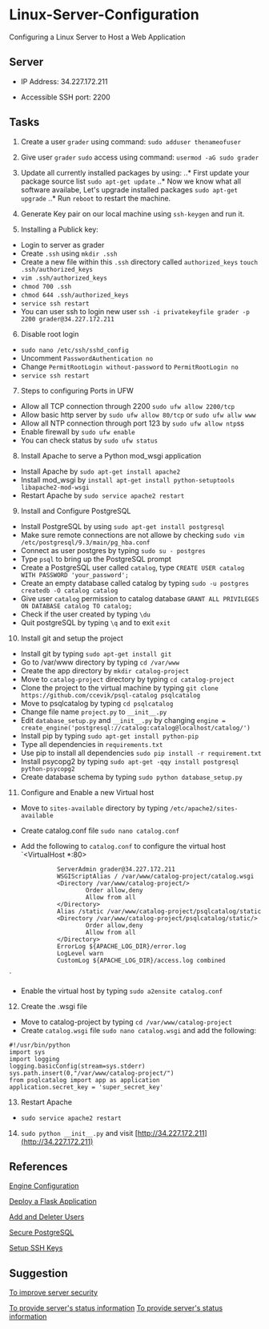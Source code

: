 # Linux-Server-Configuration

Configuring a Linux Server to Host a Web Application

## Server

* IP Address: 34.227.172.211

* Accessible SSH port: 2200

## Tasks

1. Create a user `grader` using command: `sudo adduser thenameofuser`

2. Give user `grader` `sudo` access using command: `usermod -aG sudo grader`

3. Update all currently installed packages by using:
..* First update your package source list `sudo apt-get update`
..* Now we know what all software availabe, Let's upgrade installed packages `sudo apt-get upgrade`
..* Run `reboot` to restart the machine.

4. Generate Key pair on our local machine using `ssh-keygen` and run it.

5. Installing a Publick key:
* Login to server as grader
* Create `.ssh` using `mkdir .ssh`
* Create a new file within this `.ssh` directory called `authorized_keys` `touch .ssh/authorized_keys`
* `vim .ssh/authorized_keys`
* `chmod 700 .ssh`
* `chmod 644 .ssh/authorized_keys`
* `service ssh restart`
* You can user ssh to login new user `ssh -i privatekeyfile grader -p 2200 grader@34.227.172.211`

6. Disable root login
* `sudo nano /etc/ssh/sshd_config`
* Uncomment `PasswordAuthentication no`
* Change `PermitRootLogin without-password` to `PermitRootLogin no`
* `service ssh restart`

7. Steps to configuring Ports in UFW
* Allow all TCP connection through 2200 `sudo ufw allow 2200/tcp`
* Allow basic http server by `sudo ufw allow 80/tcp` or `sudo ufw allw www`
* Allow all NTP connection through port 123 by `sudo ufw allow ntp`ss
* Enable firewall by `sudo ufw enable`
* You can check status by `sudo ufw status`

8. Install Apache to serve a Python mod_wsgi application
* Install Apache by `sudo apt-get install apache2`
* Install mod_wsgi by `install apt-get install python-setuptools libapache2-mod-wsgi`
* Restart Apache by `sudo service apache2 restart`

9. Install and Configure PostgreSQL
* Install PostgreSQL by using `sudo apt-get install postgresql`
* Make sure remote connections are not allowe by checking `sudo vim /etc/postgresql/9.3/main/pg_hba.conf`
* Connect as user postgres by typing `sudo su - postgres`
* Type `psql` to bring up the PostgreSQL prompt
* Create a PostgreSQL user called `catalog`, type `CREATE USER catalog WITH PASSWORD 'your_password';`
* Create an empty database called catalog by typing `sudo -u postgres createdb -O catalog catalog`
* Give user `catalog` permission to catalog database `GRANT ALL PRIVILEGES ON DATABASE catalog TO catalog;`
* Check if the user created by typing `\du`
* Quit postgreSQL by typing `\q` and to exit `exit`

10. Install git and setup the project
* Install git by typing `sudo apt-get install git`
* Go to /var/www directory by typing `cd /var/www`
* Create the app directory by `mkdir catalog-project`
* Move to `catalog-project` directory by typing `cd catalog-project`
* Clone the project to the virtual machine by typing `git clone https://github.com/ccevik/psql-catalog psqlcatalog`
* Move to psqlcatalog by typing `cd psqlcatalog`
* Change file  name `project.py` to `__init__.py`
* Edit `database_setup.py` and `__init__.py` by changing
  `engine = create_engine('postgresql://catalog:catalog@localhost/catalog/')`
* Install pip by typing `sudo apt-get install python-pip`
* Type all dependencies in `requirements.txt`
* Use pip to install all dependencies `sudo pip install -r requirement.txt`
* Install psycopg2 by typing `sudo apt-get -qqy install postgresql python-psycopg2`
* Create database schema by typing `sudo python database_setup.py`

11. Configure and Enable a new Virtual host
* Move to `sites-available` directory by typing `/etc/apache2/sites-available`
* Create catalog.conf file `sudo nano catalog.conf`
* Add the following to `catalog.conf` to configure the virtual host
  `<VirtualHost *:80>

                ServerAdmin grader@34.227.172.211
                WSGIScriptAlias / /var/www/catalog-project/catalog.wsgi
                <Directory /var/www/catalog-project/>
                        Order allow,deny
                        Allow from all
                </Directory>
                Alias /static /var/www/catalog-project/psqlcatalog/static
                <Directory /var/www/catalog-project/psqlcatalog/static/>
                        Order allow,deny
                        Allow from all
                </Directory>
                ErrorLog ${APACHE_LOG_DIR}/error.log
                LogLevel warn
                CustomLog ${APACHE_LOG_DIR}/access.log combined
</VirtualHost>

`
* Enable the virtual host by typing `sudo a2ensite catalog.conf`

12. Create the .wsgi file
* Move to catalog-project by typing `cd /var/www/catalog-project`
* Create `catalog.wsgi` file `sudo nano catalog.wsgi` and add the following:
```
#!/usr/bin/python
import sys
import logging
logging.basicConfig(stream=sys.stderr)
sys.path.insert(0,"/var/www/catalog-project/")
from psqlcatalog import app as application
application.secret_key = 'super_secret_key'
```

13. Restart Apache
* `sudo service apache2 restart`

14. `sudo python __init__.py` and visit [http://34.227.172.211](http://34.227.172.211)

## References
[Engine Configuration](http://docs.sqlalchemy.org/en/latest/core/engines.html)

[Deploy a Flask Application](https://www.digitalocean.com/community/tutorials/how-to-deploy-a-flask-application-on-an-ubuntu-vps)

[Add and Deleter Users](https://www.digitalocean.com/community/tutorials/how-to-add-and-delete-users-on-an-ubuntu-14-04-vps)

[Secure PostgreSQL](https://www.digitalocean.com/community/tutorials/how-to-secure-postgresql-on-an-ubuntu-vps)

[Setup SSH Keys](https://www.digitalocean.com/community/tutorials/how-to-set-up-ssh-keys--2)

## Suggestion 
[To improve server security](http://www.fail2ban.org/wiki/index.php/Main_Page)

[To provide server's status information](https://www.digitalocean.com/community/tutorials/how-to-install-nagios-4-and-monitor-your-servers-on-ubuntu-14-04) 
[To provide server's status information](https://www.digitalocean.com/community/tutorials/how-to-install-munin-on-an-ubuntu-vps)
